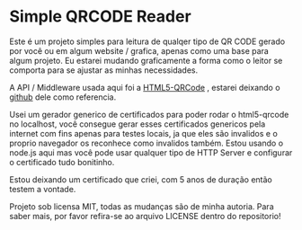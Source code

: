 # Simple QRCODE Reader

Este é um projeto simples para leitura de qualqer tipo de QR CODE gerado por você ou em algum website / grafica,
apenas como uma base para algum projeto.
Eu estarei mudando graficamente a forma como o leitor se comporta para se ajustar as minhas necessidades.

A API / Middleware usada aqui foi a [HTML5-QRCode](https://blog.minhazav.dev/research/html5-qrcode) , 
estarei deixando o [github](https://github.com/mebjas/html5-qrcode) dele como referencia.

Usei um gerador generico de certificados para poder rodar o html5-qrcode no localhost, você consegue gerar esses certificados genericos pela internet
com fins apenas para testes locais, ja que eles são invalidos e o proprio navegador os reconhece como invalidos também.
Estou usando o node.js aqui mas você pode usar qualquer tipo de HTTP Server e configurar o certificado tudo bonitinho.

Estou deixando um certificado que criei, com 5 anos de duração então testem a vontade.

Projeto sob licensa MIT, todas as mudanças são de minha autoria. Para saber mais, por favor refira-se ao arquivo LICENSE dentro do repositorio! 
